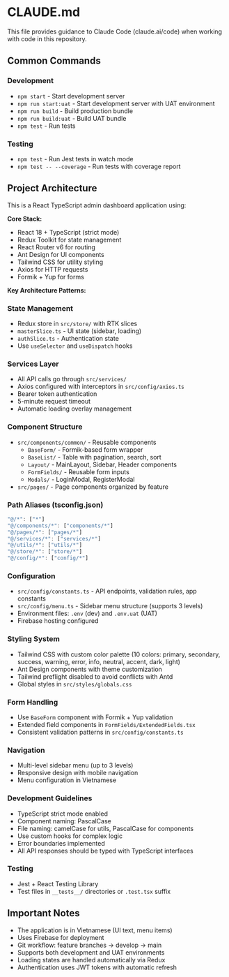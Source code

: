 # CLAUDE.md

This file provides guidance to Claude Code (claude.ai/code) when working with code in this repository.

## Common Commands

### Development
- `npm start` - Start development server
- `npm run start:uat` - Start development server with UAT environment
- `npm run build` - Build production bundle
- `npm run build:uat` - Build UAT bundle
- `npm test` - Run tests

### Testing
- `npm test` - Run Jest tests in watch mode
- `npm test -- --coverage` - Run tests with coverage report

## Project Architecture

This is a React TypeScript admin dashboard application using:

**Core Stack:**
- React 18 + TypeScript (strict mode)
- Redux Toolkit for state management
- React Router v6 for routing
- Ant Design for UI components
- Tailwind CSS for utility styling
- Axios for HTTP requests
- Formik + Yup for forms

**Key Architecture Patterns:**

### State Management
- Redux store in `src/store/` with RTK slices
- `masterSlice.ts` - UI state (sidebar, loading)
- `authSlice.ts` - Authentication state
- Use `useSelector` and `useDispatch` hooks

### Services Layer
- All API calls go through `src/services/`
- Axios configured with interceptors in `src/config/axios.ts`
- Bearer token authentication
- 5-minute request timeout
- Automatic loading overlay management

### Component Structure
- `src/components/common/` - Reusable components
  - `BaseForm/` - Formik-based form wrapper
  - `BaseList/` - Table with pagination, search, sort
  - `Layout/` - MainLayout, Sidebar, Header components
  - `FormFields/` - Reusable form inputs
  - `Modals/` - LoginModal, RegisterModal
- `src/pages/` - Page components organized by feature

### Path Aliases (tsconfig.json)
```typescript
"@/*": ["*"]
"@/components/*": ["components/*"]
"@/pages/*": ["pages/*"]
"@/services/*": ["services/*"]
"@/utils/*": ["utils/*"]
"@/store/*": ["store/*"]
"@/config/*": ["config/*"]
```

### Configuration
- `src/config/constants.ts` - API endpoints, validation rules, app constants
- `src/config/menu.ts` - Sidebar menu structure (supports 3 levels)
- Environment files: `.env` (dev) and `.env.uat` (UAT)
- Firebase hosting configured

### Styling System
- Tailwind CSS with custom color palette (10 colors: primary, secondary, success, warning, error, info, neutral, accent, dark, light)
- Ant Design components with theme customization
- Tailwind preflight disabled to avoid conflicts with Antd
- Global styles in `src/styles/globals.css`

### Form Handling
- Use `BaseForm` component with Formik + Yup validation
- Extended field components in `FormFields/ExtendedFields.tsx`
- Consistent validation patterns in `src/config/constants.ts`

### Navigation
- Multi-level sidebar menu (up to 3 levels)
- Responsive design with mobile navigation
- Menu configuration in Vietnamese

### Development Guidelines
- TypeScript strict mode enabled
- Component naming: PascalCase
- File naming: camelCase for utils, PascalCase for components
- Use custom hooks for complex logic
- Error boundaries implemented
- All API responses should be typed with TypeScript interfaces

### Testing
- Jest + React Testing Library
- Test files in `__tests__/` directories or `.test.tsx` suffix

## Important Notes

- The application is in Vietnamese (UI text, menu items)
- Uses Firebase for deployment
- Git workflow: feature branches → develop → main
- Supports both development and UAT environments
- Loading states are handled automatically via Redux
- Authentication uses JWT tokens with automatic refresh